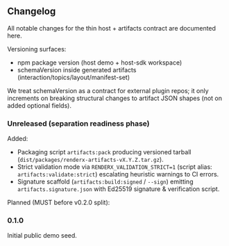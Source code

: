 ## Changelog

All notable changes for the thin host + artifacts contract are documented here.

Versioning surfaces:
- npm package version (host demo + host-sdk workspace)
- schemaVersion inside generated artifacts (interaction/topics/layout/manifest-set)

We treat schemaVersion as a contract for external plugin repos; it only increments on breaking structural changes to artifact JSON shapes (not on added optional fields).

### Unreleased (separation readiness phase)
Added:
- Packaging script `artifacts:pack` producing versioned tarball (`dist/packages/renderx-artifacts-vX.Y.Z.tar.gz`).
- Strict validation mode via `RENDERX_VALIDATION_STRICT=1` (script alias: `artifacts:validate:strict`) escalating heuristic warnings to CI errors.
- Signature scaffold (`artifacts:build:signed` / `--sign`) emitting `artifacts.signature.json` with Ed25519 signature & verification script.

Planned (MUST before v0.2.0 split):

### 0.1.0
Initial public demo seed.